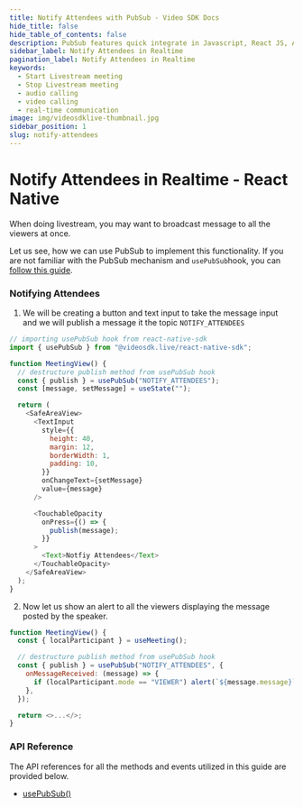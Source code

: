 ```yaml
---
title: Notify Attendees with PubSub - Video SDK Docs
hide_title: false
hide_table_of_contents: false
description: PubSub features quick integrate in Javascript, React JS, Android, IOS, React Native, Flutter with Video SDK to add live video & audio conferencing to your applications.
sidebar_label: Notify Attendees in Realtime
pagination_label: Notify Attendees in Realtime
keywords:
  - Start Livestream meeting
  - Stop Livestream meeting
  - audio calling
  - video calling
  - real-time communication
image: img/videosdklive-thumbnail.jpg
sidebar_position: 1
slug: notify-attendees
---
```


# Notify Attendees in Realtime - React Native

When doing livestream, you may want to broadcast message to all the viewers at once.

Let us see, how we can use PubSub to implement this functionality. If you are not familiar with the PubSub mechanism and `usePubSub`hook, you can [follow this guide](/react-native/guide/video-and-audio-calling-api-sdk/collaboration-in-meeting/pubsub).

### Notifying Attendees

1. We will be creating a button and text input to take the message input and we will publish a message it the topic `NOTIFY_ATTENDEES`

```js
// importing usePubSub hook from react-native-sdk
import { usePubSub } from "@videosdk.live/react-native-sdk";

function MeetingView() {
  // destructure publish method from usePubSub hook
  const { publish } = usePubSub("NOTIFY_ATTENDEES");
  const [message, setMessage] = useState("");

  return (
    <SafeAreaView>
      <TextInput
        style={{
          height: 40,
          margin: 12,
          borderWidth: 1,
          padding: 10,
        }}
        onChangeText={setMessage}
        value={message}
      />

      <TouchableOpacity
        onPress={() => {
          publish(message);
        }}
      >
        <Text>Notfiy Attendees</Text>
      </TouchableOpacity>
    </SafeAreaView>
  );
}
```

2. Now let us show an alert to all the viewers displaying the message posted by the speaker.

```js
function MeetingView() {
  const { localParticipant } = useMeeting();

  // destructure publish method from usePubSub hook
  const { publish } = usePubSub("NOTIFY_ATTENDEES", {
    onMessageReceived: (message) => {
      if (localParticipant.mode == "VIEWER") alert(`${message.message}`);
    },
  });

  return <>...</>;
}
```

### API Reference

The API references for all the methods and events utilized in this guide are provided below.

- [usePubSub()](/react-native/api/sdk-reference/use-pubsub)
